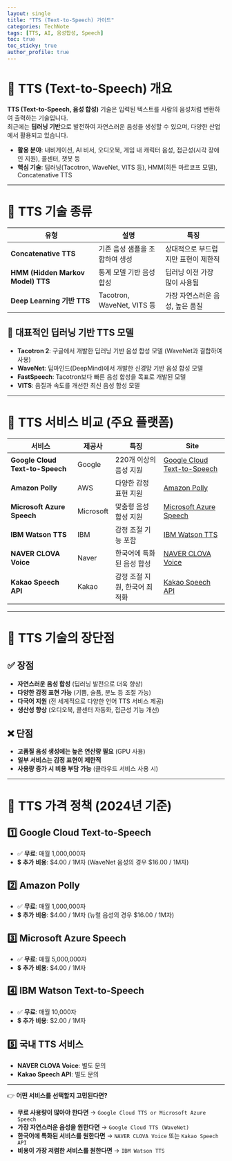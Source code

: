 ```yaml
---
layout: single
title: "TTS (Text-to-Speech) 가이드"
categories: TechNote
tags: [TTS, AI, 음성합성, Speech]
toc: true
toc_sticky: true
author_profile: true
---
```


# 📌 TTS (Text-to-Speech) 개요

**TTS (Text-to-Speech, 음성 합성)** 기술은 입력된 텍스트를 사람의 음성처럼 변환하여 출력하는 기술입니다.  
최근에는 **딥러닝 기반**으로 발전하여 자연스러운 음성을 생성할 수 있으며, 다양한 산업에서 활용되고 있습니다.

- **활용 분야**: 내비게이션, AI 비서, 오디오북, 게임 내 캐릭터 음성, 접근성(시각 장애인 지원), 콜센터, 챗봇 등
- **핵심 기술**: 딥러닝(Tacotron, WaveNet, VITS 등), HMM(히든 마르코프 모델), Concatenative TTS

---

# 📌 TTS 기술 종류

| 유형                              | 설명                           | 특징                                |
| --------------------------------- | ------------------------------ | ----------------------------------- |
| **Concatenative TTS**             | 기존 음성 샘플을 조합하여 생성 | 상대적으로 부드럽지만 표현이 제한적 |
| **HMM (Hidden Markov Model) TTS** | 통계 모델 기반 음성 합성       | 딥러닝 이전 가장 많이 사용됨        |
| **Deep Learning 기반 TTS**        | Tacotron, WaveNet, VITS 등     | 가장 자연스러운 음성, 높은 품질     |

## 🔹 **대표적인 딥러닝 기반 TTS 모델**

- **Tacotron 2**: 구글에서 개발한 딥러닝 기반 음성 합성 모델 (WaveNet과 결합하여 사용)
- **WaveNet**: 딥마인드(DeepMind)에서 개발한 신경망 기반 음성 합성 모델
- **FastSpeech**: Tacotron보다 빠른 음성 합성을 목표로 개발된 모델
- **VITS**: 음질과 속도를 개선한 최신 음성 합성 모델

---

# 📌 TTS 서비스 비교 (주요 플랫폼)

| 서비스                          | 제공사    | 특징                          | Site                                                                                       |
| ------------------------------- | --------- | ----------------------------- | ------------------------------------------------------------------------------------------ |
| **Google Cloud Text-to-Speech** | Google    | 220개 이상의 음성 지원        | [Google Cloud Text-to-Speech](https://cloud.google.com/speech-to-text)                     |
| **Amazon Polly**                | AWS       | 다양한 감정 표현 지원         | [Amazon Polly](https://speaktor.com/text-to-speech-converter)                              |
| **Microsoft Azure Speech**      | Microsoft | 맞춤형 음성 합성 지원         | [Microsoft Azure Speech](https://azure.microsoft.com/en-us/products/ai-services/ai-speech) |
| **IBM Watson TTS**              | IBM       | 감정 조절 기능 포함           | [IBM Watson TTS](https://www.topmediai.com/shopping/text-to-speech-online)                 |
| **NAVER CLOVA Voice**           | Naver     | 한국어에 특화된 음성 합성     | [NAVER CLOVA Voice](https://clova.ai/)                                                     |
| **Kakao Speech API**            | Kakao     | 감정 조절 지원, 한국어 최적화 | [Kakao Speech API](https://developers.kakao.com/product/voice)                             |

---

# 📌 TTS 기술의 장단점

## ✅ **장점**

- **자연스러운 음성 합성** (딥러닝 발전으로 더욱 향상)
- **다양한 감정 표현 가능** (기쁨, 슬픔, 분노 등 조절 가능)
- **다국어 지원** (전 세계적으로 다양한 언어 TTS 서비스 제공)
- **생산성 향상** (오디오북, 콜센터 자동화, 접근성 기능 개선)

## ❌ **단점**

- **고품질 음성 생성에는 높은 연산량 필요** (GPU 사용)
- **일부 서비스는 감정 표현이 제한적**
- **사용량 증가 시 비용 부담 가능** (클라우드 서비스 사용 시)

---

# 📌 TTS 가격 정책 (2024년 기준)

## 1️⃣ **Google Cloud Text-to-Speech**

- ✅ **무료**: 매월 1,000,000자
- 💲 **추가 비용**: $4.00 / 1M자 (WaveNet 음성의 경우 $16.00 / 1M자)

## 2️⃣ **Amazon Polly**

- ✅ **무료**: 매월 1,000,000자
- 💲 **추가 비용**: $4.00 / 1M자 (뉴럴 음성의 경우 $16.00 / 1M자)

## 3️⃣ **Microsoft Azure Speech**

- ✅ **무료**: 매월 5,000,000자
- 💲 **추가 비용**: $4.00 / 1M자

## 4️⃣ **IBM Watson Text-to-Speech**

- ✅ **무료**: 매월 10,000자
- 💲 **추가 비용**: $2.00 / 1M자

## 5️⃣ **국내 TTS 서비스**

- **NAVER CLOVA Voice**: 별도 문의
- **Kakao Speech API**: 별도 문의

---

👉 **어떤 서비스를 선택할지 고민된다면?**

- **무료 사용량이 많아야 한다면** → `Google Cloud TTS or Microsoft Azure Speech`
- **가장 자연스러운 음성을 원한다면** → `Google Cloud TTS (WaveNet)`
- **한국어에 특화된 서비스를 원한다면** → `NAVER CLOVA Voice` 또는 `Kakao Speech API`
- **비용이 가장 저렴한 서비스를 원한다면** → `IBM Watson TTS`
